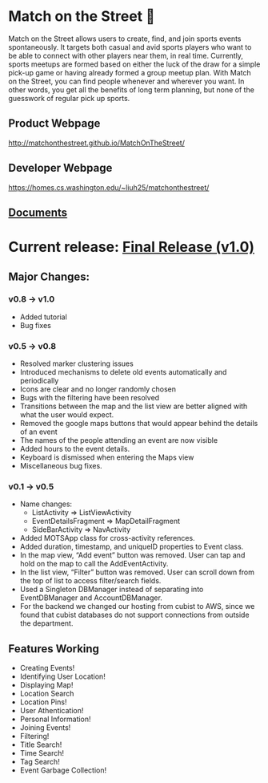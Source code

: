 # Match on the Street :football:
Match on the Street allows users to create, find, and join sports events spontaneously. It targets both casual and avid sports players who want to be able to connect with other players near them, in real time. Currently, sports meetups are formed based on either the luck of the draw for a simple pick-up game or having already formed a group meetup plan. With Match on the Street, you can find people whenever and wherever you want. In other words, you get all the benefits of long term planning, but none of the guesswork of regular pick up sports.

## Product Webpage
http://matchonthestreet.github.io/MatchOnTheStreet/

## Developer Webpage
https://homes.cs.washington.edu/~liuh25/matchonthestreet/

## [Documents](https://github.com/MatchOnTheStreet/Docs)

# Current release: [Final Release (v1.0)](https://github.com/MatchOnTheStreet/MatchOnTheStreet/releases/tag/v1.0)

## Major Changes:
### v0.8 -> v1.0
* Added tutorial
* Bug fixes

### v0.5 -> v0.8
* Resolved marker clustering issues
* Introduced mechanisms to delete old events automatically and periodically
* Icons are clear and no longer randomly chosen
* Bugs with the filtering have been resolved
* Transitions between the map and the list view are better aligned with what the user would expect.
* Removed the google maps buttons that would appear behind the details of an event
* The names of the people attending an event are now visible 
* Added hours to the event details.
* Keyboard is dismissed when entering the Maps view
* Miscellaneous bug fixes.

### v0.1 -> v0.5
* Name changes:
  * ListActivity ⇒  ListViewActivity
  * EventDetailsFragment ⇒ MapDetailFragment
  * SideBarActivity ⇒ NavActivity
* Added MOTSApp class for cross-activity references.
* Added duration, timestamp, and uniqueID properties to Event class.
* In the map view, “Add event” button was removed. User can tap and hold on the map to call the AddEventActivity.
* In the list view, “Filter” button was removed. User can scroll down from the top of list to access filter/search fields.
* Used a Singleton DBManager instead of separating into EventDBManager and AccountDBManager.
* For the backend we changed our hosting from cubist to AWS, since we found that cubist databases do not support connections from outside the department.

## Features Working
* Creating Events!
* Identifying User Location!
* Displaying Map!
* Location Search
* Location Pins!
* User Athentication!
* Personal Information!
* Joining Events!
* Filtering!
* Title Search!
* Time Search!
* Tag Search!
* Event Garbage Collection!



